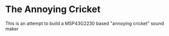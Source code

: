 # The Annoying Cricket

This is an attempt to build a MSP43G2230 based "annoying cricket" sound maker
